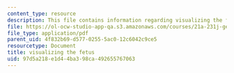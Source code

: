 ```yaml
---
content_type: resource
description: This file contains information regarding visualizing the fetus.
file: https://ol-ocw-studio-app-qa.s3.amazonaws.com/courses/21a-231j-gender-sexuality-and-society-spring-2006/97d5a218e1d44ba398ca492655767063_MIT21A_213JS06_visual.pdf
file_type: application/pdf
parent_uid: 4f832b69-d577-0255-5ac0-12c6042c9ce5
resourcetype: Document
title: visualizing the fetus
uid: 97d5a218-e1d4-4ba3-98ca-492655767063
---
```

